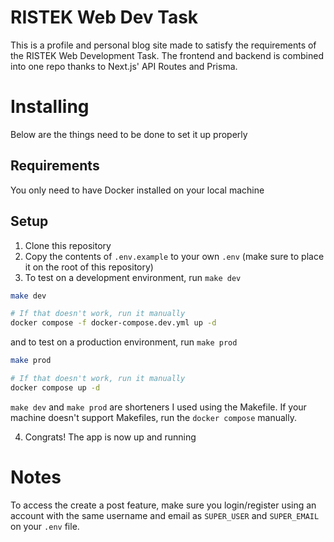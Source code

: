 # RISTEK Web Dev Task

This is a profile and personal blog site made to satisfy the requirements of the RISTEK Web Development Task. The frontend and backend is combined into one repo thanks to Next.js' API Routes and Prisma.

# Installing

Below are the things need to be done to set it up properly

## Requirements

You only need to have Docker installed on your local machine

## Setup

1. Clone this repository
2. Copy the contents of `.env.example` to your own `.env` (make sure to place it on the root of this repository)
3. To test on a development environment, run `make dev`

```bash
make dev

# If that doesn't work, run it manually
docker compose -f docker-compose.dev.yml up -d
```

and to test on a production environment, run `make prod`

```bash
make prod

# If that doesn't work, run it manually
docker compose up -d
```

`make dev` and `make prod` are shorteners I used using the Makefile. If your machine doesn't support Makefiles, run the `docker compose` manually.

4. Congrats! The app is now up and running

# Notes

To access the create a post feature, make sure you login/register using an account with the same username and email as `SUPER_USER` and `SUPER_EMAIL` on your `.env` file.
